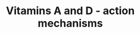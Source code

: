 ---
annotations:
- type: Pathway Ontology
  value: vitamin D metabolic pathway
- type: Pathway Ontology
  value: vitamin D signaling pathway
- type: Pathway Ontology
  value: vitamin A and metabolites signaling pathway
authors:
- Susan
- Khanspers
- AlexanderPico
- MaintBot
description: The active forms of vitamins A and D both activate nuclear receptors.
  The generation of the vitamin metabolites and their role in the activation of the
  nuclear receptors is shown in the pathway.
last-edited: 2019-08-16
organisms:
- Homo sapiens
redirect_from:
- /index.php/Pathway:WP4342
- /instance/WP4342
schema-jsonld:
- '@context': https://schema.org/
  '@id': https://wikipathways.github.io/pathways/WP4342.html
  '@type': Dataset
  creator:
    '@type': Organization
    name: WikiPathways
  description: The active forms of vitamins A and D both activate nuclear receptors.
    The generation of the vitamin metabolites and their role in the activation of
    the nuclear receptors is shown in the pathway.
  keywords:
  - 9-cis-Retinoic acid
  - 25(OH)D3
  - Previtamin D3
  - Vitamin D3
  - RAR
  - 7-Dehydrocholesterol
  - VDR
  - retinol (vit A)
  - retinal
  - beta-carotene
  - 1,25(OH)2D3
  - RXR
  - ATRA
  license: CC0
  name: Vitamins A and D - action mechanisms
seo: CreativeWork
title: Vitamins A and D - action mechanisms
wpid: WP4342
---